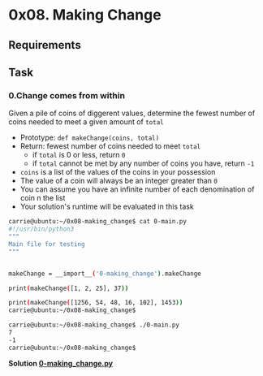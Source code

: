 # 0x08. Making Change

## Requirements

## Task

### **0.Change comes from within**

Given a pile of coins of diggerent values, determine the fewest number of coins needed to meet a given amount of `total`

- Prototype: `def makeChange(coins, total)`
- Return: fewest number of coins needed to meet `total`
    - if `total` is 0 or less, return `0`
    - if `total` cannot be met by any number of coins you have, return `-1`
- `coins` is a list of the values of the coins in your possession
- The value of a coin will always be an integer greater than `0`
- You can assume you have an infinite number of each denomination of coin n the list
- Your solution's runtime will be evaluated in this task

```bash
carrie@ubuntu:~/0x08-making_change$ cat 0-main.py
#!/usr/bin/python3
"""
Main file for testing
"""


makeChange = __import__('0-making_change').makeChange

print(makeChange([1, 2, 25], 37))

print(makeChange([1256, 54, 48, 16, 102], 1453))
carrie@ubuntu:~/0x08-making_change$ 
```

```bash
carrie@ubuntu:~/0x08-making_change$ ./0-main.py
7
-1
carrie@ubuntu:~/0x08-making_change$ 
```

**Solution [0-making_change.py](0-making_change.py)**
